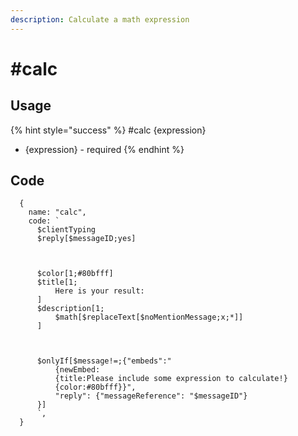 ```yaml
---
description: Calculate a math expression
---
```


# #calc

## Usage

{% hint style="success" %}
\#calc {expression}

* {expression} - required
{% endhint %}

## Code

```oz
  {
    name: "calc",
    code: `
      $clientTyping
      $reply[$messageID;yes]
  
  
  
      $color[1;#80bfff]
      $title[1;
          Here is your result:
      ]
      $description[1;
          $math[$replaceText[$noMentionMessage;x;*]]
      ]
  
  
  
      $onlyIf[$message!=;{"embeds":"
          {newEmbed:
          {title:Please include some expression to calculate!}
          {color:#80bfff}}",
          "reply": {"messageReference": "$messageID"}
      }]
      `,
  }
```
